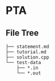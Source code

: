 # PTA

## File Tree

```plaintext
├── statement.md
├── tutorial.md
├── solution.cpp
└── test-data
    ├── *.in
    └── *.out
```

